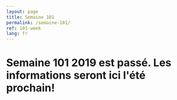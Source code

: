 ```yaml
---
layout: page
title: Semaine 101
permalink: /semaine-101/
ref: 101-week
lang: fr
---
```


# Semaine 101 2019 est passé. Les informations seront ici l'été prochain!
